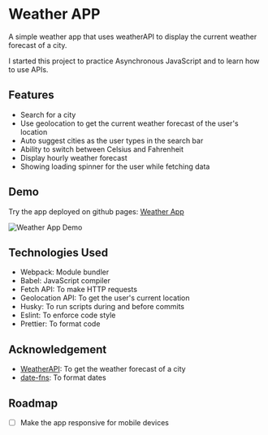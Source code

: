 # Weather APP

A simple weather app that uses weatherAPI to display the current weather forecast of a city.

I started this project to practice Asynchronous JavaScript and to learn how to use APIs.

## Features

- Search for a city
- Use geolocation to get the current weather forecast of the user's location
- Auto suggest cities as the user types in the search bar
- Ability to switch between Celsius and Fahrenheit
- Display hourly weather forecast
- Showing loading spinner for the user while fetching data

## Demo

Try the app deployed on github pages: [Weather App](https://ahmeducf.github.io/weather-app/)

![Weather App Demo](./demo/demo.gif)

## Technologies Used

- Webpack: Module bundler
- Babel: JavaScript compiler
- Fetch API: To make HTTP requests
- Geolocation API: To get the user's current location
- Husky: To run scripts during and before commits
- Eslint: To enforce code style
- Prettier: To format code

## Acknowledgement

- [WeatherAPI](https://www.weatherapi.com/): To get the weather forecast of a city
- [date-fns](https://date-fns.org/): To format dates

## Roadmap

- [ ] Make the app responsive for mobile devices
